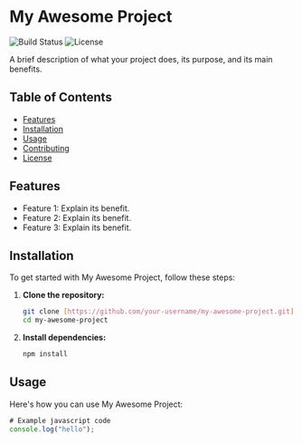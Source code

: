 # My Awesome Project

![Build Status](https://img.shields.io/badge/build-passing-brightgreen)
![License](https://img.shields.io/badge/license-MIT-blue)

A brief description of what your project does, its purpose, and its main benefits.

## Table of Contents

- [Features](#features)
- [Installation](#installation)
- [Usage](#usage)
- [Contributing](#contributing)
- [License](#license)

## Features

* Feature 1: Explain its benefit.
* Feature 2: Explain its benefit.
* Feature 3: Explain its benefit.

## Installation

To get started with My Awesome Project, follow these steps:

1.  **Clone the repository:**
    ```bash
    git clone [https://github.com/your-username/my-awesome-project.git](https://github.com/your-username/my-awesome-project.git)
    cd my-awesome-project
    ```

2.  **Install dependencies:**
    ```bash
    npm install 
    ```

## Usage

Here's how you can use My Awesome Project:

```javascript
# Example javascript code
console.log("hello");
```